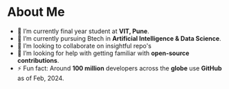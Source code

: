 #  About Me

- 🔭 I’m currently final year student at **VIT, Pune**.
- 🌱 I’m currently pursuing Btech in **Artificial Intelligence & Data Science**.
- 👯 I’m looking to collaborate on insightful repo's
- 🤔 I’m looking for help with getting familiar with **open-source contributions**.
- ⚡ Fun fact: Around **100 million** developers across the **globe** use **GitHub** as of Feb, 2024.
